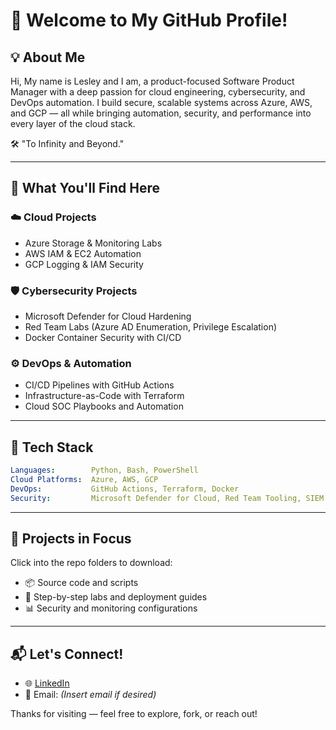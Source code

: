 # 👋 Welcome to My GitHub Profile!

## 💡 About Me
Hi, My name is Lesley and I am, a product-focused Software Product Manager with a deep passion for cloud engineering, cybersecurity, and DevOps automation. I build secure, scalable systems across Azure, AWS, and GCP — all while bringing automation, security, and performance into every layer of the cloud stack.

🛠️ "To Infinity and Beyond."

---

## 🔧 What You'll Find Here

### ☁️ **Cloud Projects**
- Azure Storage & Monitoring Labs
- AWS IAM & EC2 Automation
- GCP Logging & IAM Security

### 🛡️ **Cybersecurity Projects**
- Microsoft Defender for Cloud Hardening
- Red Team Labs (Azure AD Enumeration, Privilege Escalation)
- Docker Container Security with CI/CD

### ⚙️ **DevOps & Automation**
- CI/CD Pipelines with GitHub Actions
- Infrastructure-as-Code with Terraform
- Cloud SOC Playbooks and Automation

---

## 🚀 Tech Stack
```yaml
Languages:        Python, Bash, PowerShell
Cloud Platforms:  Azure, AWS, GCP
DevOps:           GitHub Actions, Terraform, Docker
Security:         Microsoft Defender for Cloud, Red Team Tooling, SIEM Integration
```

---

## 📌 Projects in Focus
Click into the repo folders to download:
- 📦 Source code and scripts
- 📄 Step-by-step labs and deployment guides
- 📊 Security and monitoring configurations

---

## 📬 Let's Connect!
- 🌐 [LinkedIn](https://linkedin.com/)
- 📧 Email: *(Insert email if desired)*

Thanks for visiting — feel free to explore, fork, or reach out!
